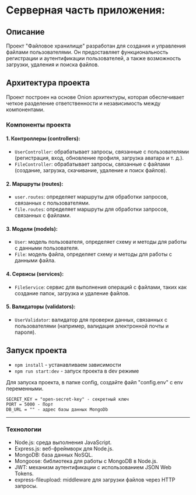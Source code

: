 # Серверная часть приложения:

## Описание

Проект "Файловое хранилище" разработан для создания и управления файлами пользователями. Он предоставляет функциональность регистрации и аутентификации пользователей, а также возможность загрузки, удаления и поиска файлов.

## Архитектура проекта

Проект построен на основе Onion архитектуры, которая обеспечивает четкое разделение ответственности и независимость между компонентами.

### Компоненты проекта

#### 1. Контроллеры (controllers):

-   `UserController`: обрабатывает запросы, связанные с пользователями (регистрация, вход, обновление профиля, загрузка аватара и т. д.).
-   `FileController`: обрабатывает запросы, связанные с файлами (создание, загрузка, скачивание, удаление и поиск файлов).

#### 2. Маршруты (routes):

-   `user.routes`: определяет маршруты для обработки запросов, связанных с пользователями.
-   `file.routes`: определяет маршруты для обработки запросов, связанных с файлами.

#### 3. Модели (models):

-   `User`: модель пользователя, определяет схему и методы для работы с данными пользователя.
-   `File`: модель файла, определяет схему и методы для работы с данными файла.

#### 4. Сервисы (services):

-   `FileService`: сервис для выполнения операций с файлами, таких как создание папок, загрузка и удаление файлов.

#### 5. Валидаторы (validators):

-   `UserValidator`: валидатор для проверки данных, связанных с пользователями (например, валидация электронной почты и пароля).

## Запуск проекта

-   `npm install` - устанавливаем зависимости
-   `npm run start:dev` - запуск проекта в dev режиме

Для запуска проекта, в папке config, создайте файл "config.env" с env переменными.

```
SECRET_KEY = "open-secret-key" - секретный ключ
PORT = 5000 - Порт
DB_URL = "" - адрес базы данных MongoDb

```

---

### Технологии

-   Node.js: среда выполнения JavaScript.
-   Express.js: веб-фреймворк для Node.js.
-   MongoDB: база данных NoSQL.
-   Mongoose: библиотека для работы с MongoDB в Node.js.
-   JWT: механизм аутентификации с использованием JSON Web Tokens.
-   express-fileupload: middleware для загрузки файлов через HTTP запросы.
